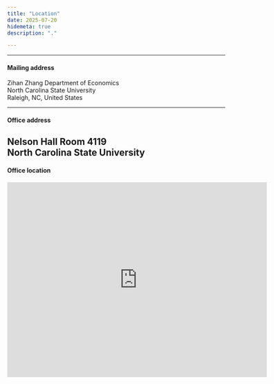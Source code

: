 ```yaml
---
title: "Location"
date: 2025-07-20
hidemeta: true
description: "."

---
```


---

#### Mailing address

Zihan Zhang
Department of Economics  
North Carolina State University  
Raleigh, NC, United States

---

#### Office address

Nelson Hall Room 4119  
North Carolina State University
---

#### Office location

<iframe src="https://www.google.com/maps/embed?pb=!1m14!1m8!1m3!1d8336.498934504647!2d-78.68061004980223!3d35.787271464607116!3m2!1i1024!2i768!4f13.1!3m3!1m2!1s0x89acf594762cdbf7%3A0x19721b836eb705f3!2sNelson%20Hall!5e0!3m2!1szh-CN!2sit!4v1753130240208!5m2!1szh-CN!2sit" width="600" height="450" style="border:0;" allowfullscreen="" loading="lazy" referrerpolicy="no-referrer-when-downgrade"></iframe>


